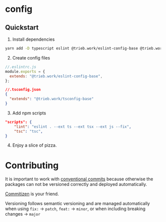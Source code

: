 # config

## Quickstart

1. Install dependencies

```sh
yarn add -D typescript eslint @trieb.work/eslint-config-base @trieb.work/tsconfig-base
```

2. Create config files

```js
//.eslintrc.js
module.exports = {
  extends: "@trieb.work/eslint-config-base",
};
```

```json
//.tsconfig.json
{
  "extends": "@trieb.work/tsconfig-base"
}
```

3. Add npm scripts

```json
"scripts": {
    "lint": "eslint . --ext ts --ext tsx --ext js --fix",
    "tsc": "tsc",
}
```

4. Enjoy a slice of pizza.

# Contributing

It is important to work with [conventional commits](https://www.conventionalcommits.org/en/v1.0.0/) because otherwise the packages can not be versioned correctly and deployed automatically.

[Commitizen](https://github.com/commitizen/cz-cli) is your friend.

Versioning follows semantic versioning and are managed automatically when using `fix:` -> `patch`, `feat:` -> `minor`, or when including breaking changes -> `major`
